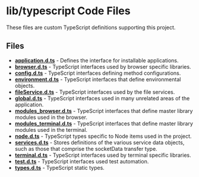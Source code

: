 # lib/typescript Code Files
These files are custom TypeScript definitions supporting this project.

## Files
<!-- Do not edit below this line.  Contents dynamically populated. -->

* **[application.d.ts](application.d.ts)**           - Defines the interface for installable applications.
* **[browser.d.ts](browser.d.ts)**                   - TypeScript interfaces used by browser specific libraries.
* **[config.d.ts](config.d.ts)**                     - TypeScript interfaces defining method configurations.
* **[environment.d.ts](environment.d.ts)**           - TypeScript interfaces that define environmental objects.
* **[fileService.d.ts](fileService.d.ts)**           - TypeScript interfaces used by the file services.
* **[global.d.ts](global.d.ts)**                     - TypeScript interfaces used in many unrelated areas of the application.
* **[modules_browser.d.ts](modules_browser.d.ts)**   - TypeScript interfaces that define master library modules used in the browser.
* **[modules_terminal.d.ts](modules_terminal.d.ts)** - TypeScript interfaces that define master library modules used in the terminal.
* **[node.d.ts](node.d.ts)**                         - TypeScript types specific to Node items used in the project.
* **[services.d.ts](services.d.ts)**                 - Stores definitions of the various service data objects, such as those that comprise the socketData transfer type.
* **[terminal.d.ts](terminal.d.ts)**                 - TypeScript interfaces used by terminal specific libraries.
* **[test.d.ts](test.d.ts)**                         - TypeScript interfaces used test automation.
* **[types.d.ts](types.d.ts)**                       - TypeScript static types.